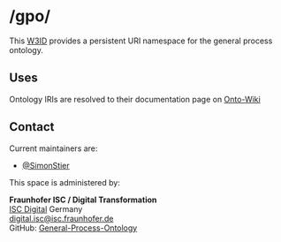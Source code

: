 # /gpo/
This [W3ID](https://w3id.org) provides a persistent URI namespace for the general process ontology.

## Uses
Ontology IRIs are resolved to their documentation page on [Onto-Wiki](https://onto-wiki.eu/wiki)

## Contact
Current maintainers are:
* [@SimonStier](https://github.com/SimonStier)

This space is administered by:  

**Fraunhofer ISC / Digital Transformation**   
[ISC Digital](https://www.isc.fraunhofer.de/en/fields-of-activity/applications/digital-transformation.html)
Germany  
<digital.isc@isc.fraunhofer.de>  
GitHub: [General-Process-Ontology](https://github.com/General-Process-Ontology)
